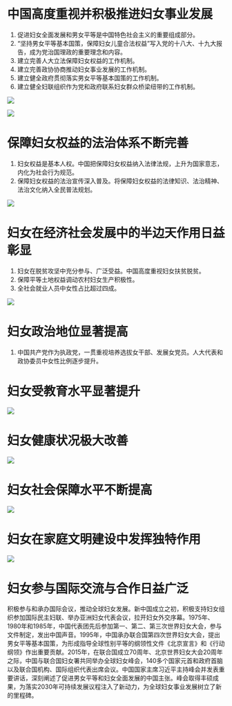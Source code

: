 <!-- 建国后，女性权利的建设 -->
# 中国高度重视并积极推进妇女事业发展
1. 促进妇女全面发展和男女平等是中国特色社会主义的重要组成部分。
2. “坚持男女平等基本国策，保障妇女儿童合法权益”写入党的十八大、十九大报告，成为党治国理政的重要理念和内容。
3. 建立完善人大立法保障妇女权益的工作机制。
4. 建立完善政协协商推动妇女事业发展的工作机制。
5. 建立健全政府贯彻落实男女平等基本国策的工作机制。
6. 建立健全妇联组织作为党和政府联系妇女群众桥梁纽带的工作机制。

![](../img/2-1.jpg)

![](../img/2-2.jpg)



# 保障妇女权益的法治体系不断完善
1. 妇女权益是基本人权。中国把保障妇女权益纳入法律法规，上升为国家意志，内化为社会行为规范。
2. 保障妇女权益的法治宣传深入普及。将保障妇女权益的法律知识、法治精神、法治文化纳入全民普法规划。

![](../img/2-3.jpg)



# 妇女在经济社会发展中的半边天作用日益彰显
1. 妇女在脱贫攻坚中充分参与、广泛受益。中国高度重视妇女扶贫脱贫。
2. 保障平等土地权益调动农村妇女生产积极性。
3. 全社会就业人员中女性占比超过四成。

![](../img/2-4.jpg)



# 妇女政治地位显著提高
1. 中国共产党作为执政党，一贯重视培养选拔女干部、发展女党员。人大代表和政协委员中女性比例逐步提升。



# 妇女受教育水平显著提升
![](../img/2-5.jpg)



# 妇女健康状况极大改善
![](../img/2-6.jpg)



# 妇女社会保障水平不断提高
![](../img/2-7.jpg)



# 妇女在家庭文明建设中发挥独特作用
![](../img/2-8.jpg)



# 妇女参与国际交流与合作日益广泛
积极参与和承办国际会议，推动全球妇女发展。新中国成立之初，积极支持妇女组织参加国际民主妇联、举办亚洲妇女代表会议，拉开妇女外交序幕。1975年、1980年和1985年，中国代表团先后参加第一、第二、第三次世界妇女大会，参与文件制定，发出中国声音。1995年，中国承办联合国第四次世界妇女大会，提出男女平等基本国策，为形成指导全球性别平等的纲领性文件《北京宣言》和《行动纲领》作出重要贡献。2015年，在联合国成立70周年、北京世界妇女大会20周年之际，中国与联合国妇女署共同举办全球妇女峰会，140多个国家元首和政府首脑以及联合国机构、国际组织代表出席会议。中国国家主席习近平主持峰会并发表重要讲话，深刻阐述了促进男女平等和妇女全面发展的中国主张。峰会取得丰硕成果，为落实2030年可持续发展议程注入了新动力，为全球妇女事业发展树立了新的里程碑。
